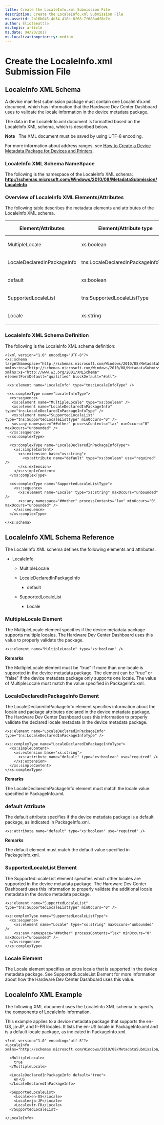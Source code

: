```yaml
---
title: Create the LocaleInfo.xml Submission File
description: Create the LocaleInfo.xml Submission File
ms.assetid: 2b16b045-4d34-418c-8f68-7f688adf8e7e
author: EliotSeattle
ms.topic: article
ms.date: 04/20/2017
ms.localizationpriority: medium
---
```


# Create the LocaleInfo.xml Submission File


## <span id="LocaleInfo_XML_Schema"></span><span id="localeinfo_xml_schema"></span><span id="LOCALEINFO_XML_SCHEMA"></span>LocaleInfo XML Schema


A device manifest submission package must contain one LocaleInfo.xml document, which has information that the Hardware Dev Center Dashboard uses to validate the locale information in the device metadata package.

The data in the LocaleInfo.xml document is formatted based on the LocaleInfo XML schema, which is described below.

**Note**  
 The XML document must be saved by using UTF-8 encoding.

 

For more information about address ranges, see [How to Create a Device Metadata Package for Devices and Printers](http://go.microsoft.com/fwlink/?LinkId=253559).

### <span id="LocaleInfo_XML_Schema_NameSpace"></span><span id="localeinfo_xml_schema_namespace"></span><span id="LOCALEINFO_XML_SCHEMA_NAMESPACE"></span>LocaleInfo XML Schema NameSpace

The following is the namespace of the LocaleInfo XML schema: **http://schemas.microsoft.com/Windows/2010/08/MetadataSubmission/LocaleInfo**

### <span id="Overview_of_LocaleInfo_XML_Elements_Attributes"></span><span id="overview_of_localeinfo_xml_elements_attributes"></span><span id="OVERVIEW_OF_LOCALEINFO_XML_ELEMENTS_ATTRIBUTES"></span>Overview of LocaleInfo XML Elements/Attributes

The following table describes the metadata elements and attributes of the LocaleInfo XML schema.

<table>
<colgroup>
<col width="33%" />
<col width="33%" />
<col width="33%" />
</colgroup>
<thead>
<tr class="header">
<th>Element/Attributes</th>
<th>Element/Attribute type</th>
<th>Required/ optional</th>
</tr>
</thead>
<tbody>
<tr class="odd">
<td><p>MultipleLocale</p></td>
<td><p>xs:boolean</p></td>
<td><p>Optional</p></td>
</tr>
<tr class="even">
<td><p>LocaleDeclaredInPackageInfo</p></td>
<td><p>tns:LocaleDeclaredInPackageInfoType</p></td>
<td><p>Optional</p></td>
</tr>
<tr class="odd">
<td><p>default</p></td>
<td><p>xs:boolean</p></td>
<td><p>Required</p></td>
</tr>
<tr class="even">
<td><p>SupportedLocaleList</p></td>
<td><p>tns:SupportedLocaleListType</p></td>
<td><p>Optional</p></td>
</tr>
<tr class="odd">
<td><p>Locale</p></td>
<td><p>xs:string</p></td>
<td><p>Optional</p></td>
</tr>
</tbody>
</table>

 

### <span id="LocaleInfo_XML_Schema_Definition"></span><span id="localeinfo_xml_schema_definition"></span><span id="LOCALEINFO_XML_SCHEMA_DEFINITION"></span>LocaleInfo XML Schema Definition

The following is the LocaleInfo XML schema definition:

``` syntax
<?xml version="1.0" encoding="UTF-8"?>
<xs:schema targetNamespace="http://schemas.microsoft.com/Windows/2010/08/MetadataSubmission/LocaleInfo" xmlns:tns="http://schemas.microsoft.com/Windows/2010/08/MetadataSubmission/LocaleInfo" xmlns:xs="http://www.w3.org/2001/XMLSchema" elementFormDefault="qualified" blockDefault="#all">

 <xs:element name="LocaleInfo" type="tns:LocaleInfoType" />

 <xs:complexType name="LocaleInfoType">
  <xs:sequence>
   <xs:element name="MultipleLocale" type="xs:boolean" />
   <xs:element name="LocaleDeclaredInPackageInfo" type="tns:LocaleDeclaredInPackageInfoType" />
   <xs:element name="SupportedLocaleList" type="tns:SupportedLocaleListType" minOccurs="0" />
   <xs:any namespace="##other" processContents="lax" minOccurs="0" maxOccurs="unbounded" />
  </xs:sequence>
 </xs:complexType>

  <xs:complexType name="LocaleDeclaredInPackageInfoType">
    <xs:simpleContent>
      <xs:extension base="xs:string">
        <xs:attribute name="default" type="xs:boolean" use="required" />
      </xs:extension>
    </xs:simpleContent>
  </xs:complexType>

  <xs:complexType name="SupportedLocaleListType">
    <xs:sequence>
      <xs:element name="Locale" type="xs:string" maxOccurs="unbounded" />
      <xs:any namespace="##other" processContents="lax" minOccurs="0" maxOccurs="unbounded" />
    </xs:sequence>
  </xs:complexType>

</xs:schema>
```

## <span id="LocaleInfo_XML_Schema_Reference"></span><span id="localeinfo_xml_schema_reference"></span><span id="LOCALEINFO_XML_SCHEMA_REFERENCE"></span>LocaleInfo XML Schema Reference


The LocaleInfo XML schema defines the following elements and attributes:

-   LocaleInfo

    -   MultipleLocale

    -   LocaleDeclaredInPackageInfo

        -   default

    -   SupportedLocaleList

        -   Locale

### <span id="MultipleLocale_Element"></span><span id="multiplelocale_element"></span><span id="MULTIPLELOCALE_ELEMENT"></span>MultipleLocale Element

The MultipleLocale element specifies if the device metadata package supports multiple locales. The Hardware Dev Center Dashboard uses this value to properly validate the package.

``` syntax
<xs:element name="MultipleLocale" type="xs:boolean" />
```

**Remarks**

The MultipleLocale element must be “true” if more than one locale is supported in the device metadata package. The element can be “true” or “false” if the device metadata package only supports one locale. The value of MultipleLocale must match the value specified in PackageInfo.xml.

### <span id="LocaleDeclaredInPackageInfo_Element"></span><span id="localedeclaredinpackageinfo_element"></span><span id="LOCALEDECLAREDINPACKAGEINFO_ELEMENT"></span>LocaleDeclaredInPackageInfo Element

The LocaleDeclaredInPackageInfo element specifies information about the locale and package attributes declared in the device metadata package. The Hardware Dev Center Dashboard uses this information to properly validate the declared locale metadata in the device metadata package.

``` syntax
<xs:element name="LocaleDeclaredInPackageInfo" type="tns:LocaleDeclaredInPackageInfoType" />

<xs:complexType name="LocaleDeclaredInPackageInfoType">
  <xs:simpleContent>
    <xs:extension base="xs:string">
      <xs:attribute name="default" type="xs:boolean" use="required" />
    </xs:extension>
  </xs:simpleContent>
</xs:complexType>
```

**Remarks**

The LocaleDeclaredInPackageInfo element must match the locale value specified in PackageInfo.xml.

### <span id="default_Attribute"></span><span id="default_attribute"></span><span id="DEFAULT_ATTRIBUTE"></span>default Attribute

The default attribute specifies if the device metadata package is a default package, as indicated in PackageInfo.xml.

``` syntax
<xs:attribute name="default" type="xs:boolean" use="required" />
```

**Remarks**

The default element must match the default value specified in PackageInfo.xml.

### <span id="SupportedLocaleList_Element"></span><span id="supportedlocalelist_element"></span><span id="SUPPORTEDLOCALELIST_ELEMENT"></span>SupportedLocaleList Element

The SupportedLocaleList element specifies which other locales are supported in the device metadata package. The Hardware Dev Center Dashboard uses this information to properly validate the additional locale metadata in the device metadata package.

``` syntax
<xs:element name="SupportedLocaleList" type="tns:SupportedLocaleListType" minOccurs="0" />

<xs:complexType name="SupportedLocaleListType">
  <xs:sequence>
    <xs:element name="Locale" type="xs:string" maxOccurs="unbounded" />
    <xs:any namespace="##other" processContents="lax" minOccurs="0" maxOccurs="unbounded" />
  </xs:sequence>
</xs:complexType>
```

### <span id="Locale_Element"></span><span id="locale_element"></span><span id="LOCALE_ELEMENT"></span>Locale Element

The Locale element specifies an extra locale that is supported in the device metadata package. See SupportedLocaleList Element for more information about how the Hardware Dev Center Dashboard uses this value.

## <span id="LocaleInfo_XML_Example"></span><span id="localeinfo_xml_example"></span><span id="LOCALEINFO_XML_EXAMPLE"></span>LocaleInfo XML Example


The following XML document uses the LocaleInfo XML schema to specify the components of LocaleInfo information.

This example applies to a device metadata package that supports the en-US, ja-JP, and fr-FR locales. It lists the en-US locale in PackageInfo.xml and is a default locale package, as indicated in PackageInfo.xml.

``` syntax
<?xml version="1.0" encoding="utf-8"?>
<LocaleInfo xmlns="http://schemas.microsoft.com/Windows/2010/08/MetadataSubmission/LocaleInfo">
  
  <MultipleLocale>
    true
  </MultipleLocale>
  
  <LocaleDeclaredInPackageInfo default="true">
    en-US
  </LocaleDeclaredInPackageInfo>
  
  <SupportedLocaleList>
    <Locale>en-US</Locale>
    <Locale>ja-JP</Locale>
    <Locale>fr-FR</Locale>
  </SupportedLocaleList>
  
</LocaleInfo>
```

 

 





